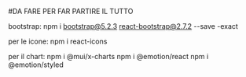 #DA FARE PER FAR PARTIRE IL TUTTO


bootstrap:
npm i bootstrap@5.2.3 react-bootstrap@2.7.2 --save -exact

per le icone:
npm i react-icons

per il chart:
npm i @mui/x-charts
npm i @emotion/react
npm i @emotion/styled
